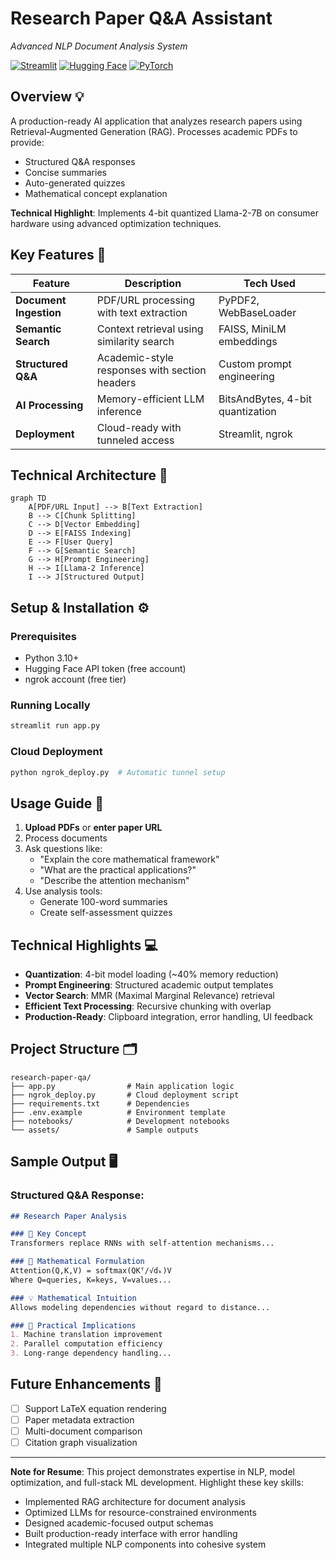 
# Research Paper Q&A Assistant 
*Advanced NLP Document Analysis System*

[![Streamlit](https://img.shields.io/badge/Streamlit-FF4B4B?style=flat&logo=Streamlit&logoColor=white)](https://streamlit.io)
[![Hugging Face](https://img.shields.io/badge/Hugging%20Face-FFD21F?style=flat&logo=huggingface&logoColor=black)](https://huggingface.co)
[![PyTorch](https://img.shields.io/badge/PyTorch-EE4C2C?style=flat&logo=pytorch&logoColor=white)](https://pytorch.org)

## Overview 💡
A production-ready AI application that analyzes research papers using Retrieval-Augmented Generation (RAG). Processes academic PDFs to provide:
- Structured Q&A responses
- Concise summaries
- Auto-generated quizzes
- Mathematical concept explanation

**Technical Highlight**: Implements 4-bit quantized Llama-2-7B on consumer hardware using advanced optimization techniques.

## Key Features 🚀
| Feature | Description | Tech Used |
|---------|-------------|-----------|
| **Document Ingestion** | PDF/URL processing with text extraction | PyPDF2, WebBaseLoader |
| **Semantic Search** | Context retrieval using similarity search | FAISS, MiniLM embeddings |
| **Structured Q&A** | Academic-style responses with section headers | Custom prompt engineering |
| **AI Processing** | Memory-efficient LLM inference | BitsAndBytes, 4-bit quantization |
| **Deployment** | Cloud-ready with tunneled access | Streamlit, ngrok |

## Technical Architecture 🧠
```mermaid
graph TD
    A[PDF/URL Input] --> B[Text Extraction]
    B --> C[Chunk Splitting]
    C --> D[Vector Embedding]
    D --> E[FAISS Indexing]
    E --> F[User Query]
    F --> G[Semantic Search]
    G --> H[Prompt Engineering]
    H --> I[Llama-2 Inference]
    I --> J[Structured Output]
```

## Setup & Installation ⚙️

### Prerequisites
- Python 3.10+
- Hugging Face API token (free account)
- ngrok account (free tier)


### Running Locally
```bash
streamlit run app.py
```

### Cloud Deployment
```bash
python ngrok_deploy.py  # Automatic tunnel setup
```

## Usage Guide 📖
1. **Upload PDFs** or **enter paper URL**
2. Process documents
3. Ask questions like:
   - "Explain the core mathematical framework"
   - "What are the practical applications?"
   - "Describe the attention mechanism"
4. Use analysis tools:
   - Generate 100-word summaries
   - Create self-assessment quizzes

## Technical Highlights 💻
- **Quantization**: 4-bit model loading (~40% memory reduction)
- **Prompt Engineering**: Structured academic output templates
- **Vector Search**: MMR (Maximal Marginal Relevance) retrieval
- **Efficient Text Processing**: Recursive chunking with overlap
- **Production-Ready**: Clipboard integration, error handling, UI feedback

## Project Structure 🗂️
```
research-paper-qa/
├── app.py                # Main application logic
├── ngrok_deploy.py       # Cloud deployment script
├── requirements.txt      # Dependencies
├── .env.example          # Environment template
├── notebooks/            # Development notebooks
└── assets/               # Sample outputs
```

## Sample Output 🖥️
### Structured Q&A Response:
```markdown
## Research Paper Analysis

### 🔑 Key Concept 
Transformers replace RNNs with self-attention mechanisms...

### 📐 Mathematical Formulation
Attention(Q,K,V) = softmax(QKᵀ/√dₖ)V  
Where Q=queries, K=keys, V=values...

### 💡 Mathematical Intuition
Allows modeling dependencies without regard to distance...

### 🚀 Practical Implications
1. Machine translation improvement
2. Parallel computation efficiency
3. Long-range dependency handling...
```

## Future Enhancements 🔮
- [ ] Support LaTeX equation rendering
- [ ] Paper metadata extraction
- [ ] Multi-document comparison
- [ ] Citation graph visualization

---

**Note for Resume**: This project demonstrates expertise in NLP, model optimization, and full-stack ML development. Highlight these key skills:
- Implemented RAG architecture for document analysis
- Optimized LLMs for resource-constrained environments
- Designed academic-focused output schemas
- Built production-ready interface with error handling
- Integrated multiple NLP components into cohesive system
